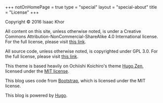 +++
notOnHomePage = true
type = "special"
layout = "special-about"
title = "License"
+++

Copyright &copy; 2016 Isaac Khor

All content on this site, unless otherwise noted, is under a Creative Commons Attribution-NonCommercial-ShareAlike 4.0 International license. For the full license, please visit [this link](http://creativecommons.org/licenses/by-nc-sa/4.0/legalcode).

All source code, unless otherwise noted, is copyrighted under GPL 3.0. For the full license, please visit [this link](http://www.gnu.org/licenses/gpl-3.0-standalone.html).

This theme is based heavily on Ochiishi Koichiro's theme [Hugo Zen](http://themes.gohugo.io/hugo-zen/), licensed under the [MIT license](https://opensource.org/licenses/MIT). 

This blog uses code from [Bootstrap](http://getbootstrap.com/), which is licensed under the MIT license. 

This blog is powered by [Hugo](http://gohugo.io/).